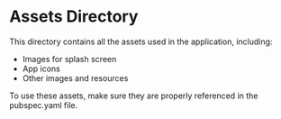 # Assets Directory

This directory contains all the assets used in the application, including:

- Images for splash screen
- App icons
- Other images and resources

To use these assets, make sure they are properly referenced in the pubspec.yaml file.